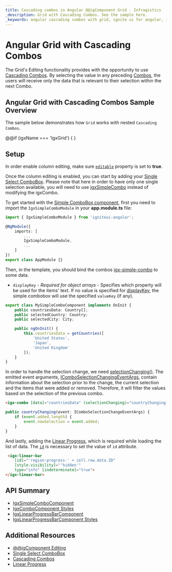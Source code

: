 ```yaml
---
title: Cascading combos in Angular @@igComponent Grid - Infragistics
_description: Grid with Cascading Combos. See the sample here.
_keywords: angular cascading combos with grid, ignite ui for angular, infragistics
---
```


# Angular Grid with Cascading Combos
The Grid's Editing functionality provides with the opportunity to use [Cascading Combos](../simple-combo.md#cascading-scenario). By selecting the value in any preceding [Combos](../combo.md), the users will receive only the data that is relevant to their selection within the next Combo.

## Angular Grid with Cascading Combos Sample Overview
The sample below demonstrates how `Grid` works with nested `Cascading Combos`.

@@if (igxName === 'IgxGrid') {
<code-view style="height:500px" 
           data-demos-base-url="{environment:demosBaseUrl}" 
           iframe-src="{environment:demosBaseUrl}/grid/grid-cascading-combos" alt="Angular @@igComponent Batch Editing and Transactions Example">
</code-view>
}

## Setup
In order enable column editing, make sure [`editable`]({environment:angularApiUrl}/classes/igxcolumncomponent.html#editable) property is set to **true**.

Once the column editing is enabled, you can start by adding your [Single Select ComboBox](../simple-combo.md). Please note that here in order to have only one single selection available, you will need to use [igxSimpleCombo](../simple-combo.md) instead of modifying the igxCombo.

To get started with the [Simple ComboBox component](../simple-combo.md#angular-simple-combobox-features), first you need to import the `IgxSimpleComboModule` in your **app.module.ts** file:

```typescript
import { IgxSimpleComboModule } from 'igniteui-angular';

@NgModule({
    imports: [
        ...
        IgxSimpleComboModule,
        ...
    ]
})
export class AppModule {}
```

Then, in the template, you should bind the combos [igx-simple-combo]({environment:angularApiUrl}/classes/igxsimplecombocomponent.html) to some data.

- `displayKey` - *Required for object arrays* - Specifies which property will be used for the items' text. If no value is specified for [displayKey]({environment:angularApiUrl}/classes/IgxSimpleComboComponent.html#displayKey), the simple combobox will use the specified `valueKey` (if any).

```typescript
export class MySimpleComboComponent implements OnInit {
    public countriesData: Country[];
    public selectedCountry: Country;
    public selectedCity: City;

    public ngOnInit() {
        this.countriesData = getCountries([
            'United States',
            'Japan',
            'United Kingdom'
        ]);
    }
}
```

In order to handle the selection change, we need [selectionChanging()]({environment:angularApiUrl}/classes/IgxComboComponent.html#selectionChanging). The emitted event arguments, [IComboSelectionChangingEventArgs]({environment:angularApiUrl}/interfaces/icomboselectionchangingeventargs.html), contain information about the selection prior to the change, the current selection and the items that were added or removed. Therefore, it will filter the values based on the selection of the previous combo.

```html
<igx-combo [data]="countriesData" (selectionChanging)="countryChanging($event)"></igx-combo>
```

```typescript
public countryChanging(event: IComboSelectionChangeEventArgs) {
    if (event.added.length) {
        event.newSelection = event.added;
    }
}
```

And lastly, adding the [Linear Progress](../linear-progress.md), which is required while loading the list of data.
The [`id`]({environment:angularApiUrl}/classes/igxlinearprogressbarcomponent.html#id) is necessary to set the value of `id` attribute.

```html
 <igx-linear-bar 
    [id]="'region-progress-' + cell.row.data.ID" 
    [style.visibility]="'hidden'"
    type="info" [indeterminate]="true">
</igx-linear-bar>
```

## API Summary
<div class="divider--half"></div>

* [IgxSimpleComboComponent]({environment:angularApiUrl}/classes/igxsimplecombocomponent.html)
* [IgxComboComponent Styles]({environment:sassApiUrl}/themes#function-combo-theme)
* [IgxLinearProgressBarComponent]({environment:angularApiUrl}/classes/igxlinearprogressbarcomponent.html)
* [IgxLinearProgressBarComponent Styles]({environment:sassApiUrl}/themes#function-progress-linear-theme)

## Additional Resources

* [@@igComponent Editing](editing.md)
* [Single Select ComboBox](../simple-combo.md)
* [Cascading Combos](../simple-combo.md#cascading-scenario)
* [Linear Progress](../linear-progress.md)
